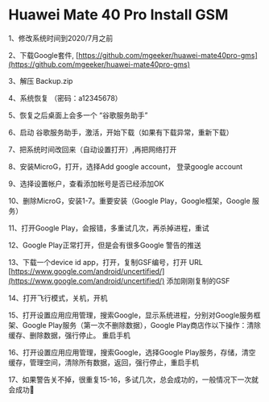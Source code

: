 # Huawei Mate 40 Pro Install GSM

1、修改系统时间到2020/7月之前

2、下载Google套件, [https://github.com/mgeeker/huawei-mate40pro-gms](https://github.com/mgeeker/huawei-mate40pro-gms) 

3、解压 Backup.zip

4、系统恢复 （密码：a12345678）

5、恢复之后桌面上会多一个 “谷歌服务助手”

6、启动 谷歌服务助手，激活，开始下载（如果有下载异常，重新下载）

7、把系统时间改回来（自动设置打开）,再把网络打开

8、安装MicroG，打开，选择Add google account， 登录google account

9、选择设置帐户，查看添加帐号是否已经添加OK

10、删除MicroG，安装1-7。重要安装（Google Play，Google框架，Google 服务）

11、打开Google Play，会报错，多重试几次，再杀掉进程，重试

12、Google Play正常打开，但是会有很多Google 警告的推送

13、下载一个device id app，打开，复制GSF编号，打开 URL  [https://www.google.com/android/uncertified/](https://www.google.com/android/uncertified/)  添加刚刚复制的GSF

14、打开飞行模式，关机，开机

15、打开设置应用应用管理，搜索Google，显示系统进程，分别对Google服务框架、Google Play服务（第一次不删除数据），Google Play商店作以下操作：清除缓存、删除数据，强行停止。 重启手机

16、打开设置应用应用管理，搜索Google，选择Google Play服务，存储，清空缓存，管理空间，清除所有数据，返回，强行停止，重启手机

17、如果警告关不掉，很重复15-16，多试几次，总会成功的，一般情况下一次就会成功🙂
